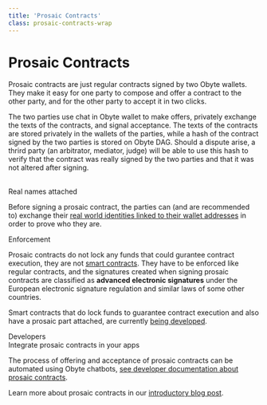 ```yaml
---
title: 'Prosaic Contracts'
class: prosaic-contracts-wrap
---
```


<div class="text-block">
    <h1>Prosaic Contracts</h1>
    <div class="sub-title">
        Prosaic contracts are just regular contracts signed by two Obyte wallets. 
        They make it easy for one party to compose and offer a contract to the other party, 
        and for the other party to accept it in two clicks.
    </div>
    <p>
        The two parties use chat in Obyte wallet to make offers, privately exchange the texts of the contracts, 
        and signal acceptance. The texts of the contracts are stored privately in the wallets of the parties, 
        while a hash of the contract signed by the two parties is stored on Obyte DAG. Should a dispute arise, 
        a thrird party (an arbitrator, mediator, judge) will be able to use this hash to verify that the contract 
        was really signed by the two parties and that it was not altered after signing.
    </p>
</div>
<div class="content-wrap">
    <div class="img-block">
        <img src="/user/themes/obyte/assets/prosaic/mobile-img.png?v1" alt="">
        <img class="mobile" src="/user/themes/obyte/assets/prosaic/mobile-img2.png?v1" alt="">
    </div>
    <div class="content-block">
        <div class="content-small">
            <div class="title">Real names attached</div>
            <p>
                Before signing a prosaic contract, the parties can (and are recommended to) exchange their 
                <a href="/platform/identity">real world identities linked to their wallet addresses</a> in order to prove who they are.
            </p>
            <div class="content-img">
                <img src="/user/themes/obyte/assets/prosaic/insert-private-profile.png?v1" alt="">
            </div>
        </div>
        <div class="content-small">
            <div class="title">Enforcement</div>
            <p>
                Prosaic contracts do not lock any funds that could gurantee contract execution, they are not <a href="/platform/smart-contracts">smart 
                contracts</a>. They have to be enforced like regular contracts, and the signatures created when 
                signing prosaic contracts are classified as <b>advanced electronic signatures</b> under the European 
                electronic signature regulation and similar laws of some other countries.
            </p>
            <p>
                Smart contracts that do lock funds to guarantee contract execution and also have a prosaic part 
                attached, are currently <a target="_blank" href="https://medium.com/obyte/whats-next-for-obyte-contracts-with-arbiter-7e625e05811a">being developed</a>.
            </p>
        </div>
    </div>
</div>

<div class="dev-blog">
    <div class="img-block">
        <img src="/user/themes/obyte/assets/resources/resource5.svg" alt="">
    </div>
    <div class="info-block">
        <div class="cat">Developers</div>
        <div class="title">Integrate prosaic contracts in your apps</div>
        <p>
            The process of offering and acceptance of prosaic contracts can be automated using Obyte chatbots,
            <a target="_blank" href="https://developer.obyte.org/contracts/prosaic-contracts">see developer documentation about prosaic contracts</a>.
        </p>
        <p>Learn more about prosaic contracts in our <a target="_blank" href="https://medium.com/obyte/introducing-prosaic-contracts-5d3564638a20">introductory blog post</a>.</p>
    </div>
</div>
